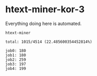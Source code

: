 # htext-miner-kor-3

Everything doing here is automated.

```
htext-miner

total: 1015/4514 (22.485600354452814%)

job0: 180
job1: 180
job2: 259
job3: 197
job4: 199
```